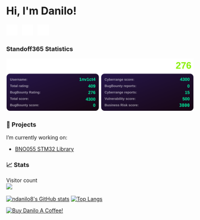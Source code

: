 # Hi, I'm Danilo!

<p align='left'>
<a href="http://daniloinspace.com"><img height="30" src="https://raw.githubusercontent.com/ndanilo8/ndanilo8/master/icons/md-globe_white.png"></a>&nbsp;&nbsp;
<a href="https://www.linkedin.com/in/danilo-nascimento-501b50204/"><img height="30" src="https://raw.githubusercontent.com/ndanilo8/ndanilo8/master/icons/logo-linkedin_white.png"></a>&nbsp;&nbsp;
<a href="https://twitter.com/daniloinspace"><img height="30" src="https://raw.githubusercontent.com/ndanilo8/ndanilo8/master/icons/logo-twitter_white.png"></a>&nbsp;&nbsp;
</p>

### Standoff365 Statistics
![Dynamic SVG Image](https://github.com/ndanilo8/ndanilo8/blob/master/img/data.svg?raw=true&timestamp=1734380818)


###  🔭  Projects
I’m currently working on:

- [BNO055 STM32 Library](https://github.com/ndanilo8/BNO055_HAL)
<!-- [GN&C Guidance Navigation & Control](https://github.com/ndanilo8/GNC-model-rocket) -->


### 📈 Stats

<p align="left"> 
  Visitor count<br>
  <img src="https://profile-counter.glitch.me/ndanilo8/count.svg" />
</p>

[![ndanilo8's GitHub stats](https://github-readme-stats.vercel.app/api?username=ndanilo8&theme=github_dark&show_icons=true&count_private=true&hide=prs,issues&line_height=30)](https://github.com/ndanilo8/ndanilo8)
[![Top Langs](https://github-readme-stats.vercel.app/api/top-langs/?username=ndanilo8&hide=assembly,html,batchfile,processing&theme=github_dark&langs_count=5)](https://github.com/ndanilo8/ndanilo8)

<p align='left'>
<a href="https://www.buymeacoffee.com/daniloonspace" target="_blank"><img src="https://cdn.buymeacoffee.com/buttons/v2/default-blue.png" alt="Buy Danilo A Coffee!" style="height: 60px !important;width: 217px !important;" ></a>
</p>
<!--
**ndanilo8/ndanilo8** is a ✨ _special_ ✨ repository because its `README.md` (this file) appears on your GitHub profile.

Here are some ideas to get you started:

- 🔭 I’m currently working on ...
- 🌱 I’m currently learning ...
- 👯 I’m looking to collaborate on ...
- 🤔 I’m looking for help with ...
- 💬 Ask me about ...
- 📫 How to reach me: ...
- 😄 Pronouns: ...
- ⚡ Fun fact: ...
-->
